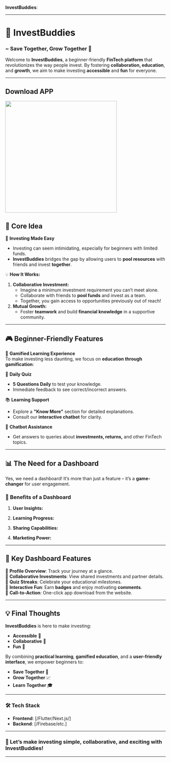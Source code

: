 **InvestBuddies**: 

---

# 🌟 **InvestBuddies**  
### ~ Save Together, Grow Together 🙂  

Welcome to **InvestBuddies**, a beginner-friendly **FinTech platform** that revolutionizes the way people invest. By fostering **collaboration, education**, and **growth**, we aim to make investing **accessible** and **fun** for everyone.  

---

## Download APP
<a href="https://github.com/alfiyafatima09/State-NightOwls-/raw/refs/heads/main/app-release.apk">
<img src="https://camo.githubusercontent.com/2b0b605d77141fd0ff5f5aa8159f6121c4d4bd213d5ee2aba1753d678faaf28c/68747470733a2f2f692e6962622e636f2f71306d6463345a2f6765742d69742d6f6e2d6769746875622e706e67" width=350/>
</a>



## 🚀 **Core Idea**  

🎯 **Investing Made Easy**  
- Investing can seem intimidating, especially for beginners with limited funds.  
- **InvestBuddies** bridges the gap by allowing users to **pool resources** with friends and invest **together**.  

💡 **How It Works:**  
1. **Collaborative Investment:**  
   - Imagine a minimum investment requirement you can’t meet alone.  
   - Collaborate with friends to **pool funds** and invest as a team.  
   - Together, you gain access to opportunities previously out of reach!  
2. **Mutual Growth:**  
   - Foster **teamwork** and build **financial knowledge** in a supportive community.  

---

## 🎮 **Beginner-Friendly Features**  

🌟 **Gamified Learning Experience**  
To make investing less daunting, we focus on **education through gamification**:  

📝 **Daily Quiz**  
- **5 Questions Daily** to test your knowledge.  
- Immediate feedback to see correct/incorrect answers.  

📚 **Learning Support**  
- Explore a **"Know More"** section for detailed explanations.  
- Consult our **interactive chatbot** for clarity.  

🤖 **Chatbot Assistance**  
- Get answers to queries about **investments, returns,** and other FinTech topics.  

---

## 📊 **The Need for a Dashboard**  

Yes, we need a dashboard! It’s more than just a feature – it’s a **game-changer** for user engagement.  

### 🌟 **Benefits of a Dashboard**  
1. **User Insights:**  

2. **Learning Progress:**   

3. **Sharing Capabilities:**  

4. **Marketing Power:**   

---

## 🌟 **Key Dashboard Features**  

🔹 **Profile Overview**: Track your journey at a glance.  
🔹 **Collaborative Investments**: View shared investments and partner details.  
🔹 **Quiz Streaks**: Celebrate your educational milestones.  
🔹 **Interactive Fun**: Earn **badges** and enjoy motivating **comments**.  
🔹 **Call-to-Action**: One-click app download from the website.  

---

## 💡 **Final Thoughts**  

**InvestBuddies** is here to make investing:  
- **Accessible** 💼  
- **Collaborative** 🤝  
- **Fun** 🎉  

By combining **practical learning**, **gamified education**, and a **user-friendly interface**, we empower beginners to:  
- **Save Together** 🏦  
- **Grow Together** 📈  
- **Learn Together** 🎓  

---

### 🛠️ **Tech Stack**  
- **Frontend**: [/Flutter/Next.js/]  
- **Backend**: [/Firebase/etc.]  

---



### 🎉 Let’s make investing **simple, collaborative,** and **exciting** with **InvestBuddies**!  

--- 
